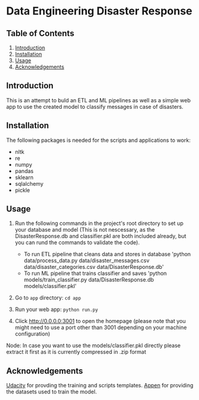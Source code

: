 # Data Engineering Disaster Response


## Table of Contents

1. [Introduction](#introduction)
2. [Installation](#installation)
3. [Usage](#usage)
4. [Acknowledgements](#acknowledgements)


## Introduction <a name="introduction"></a>

This is an attempt to buld an ETL and ML pipelines as well as a simple web app to use the created model to classify messages in case of disasters.


## Installation <a name="installation"></a>

The following packages is needed for the scripts and applications to work:
- nltk
- re
- numpy
- pandas
- sklearn
- sqlalchemy
- pickle


## Usage <a name="usage"></a>

1. Run the following commands in the project's root directory to set up your database and model (This is not nescessary, as the DisasterResponse.db and classifier.pkl are both included already, but you can rund the commands to validate the code).
    
    - To run ETL pipeline that cleans data and stores in database
        'python data/process_data.py data/disaster_messages.csv data/disaster_categories.csv data/DisasterResponse.db'
    - To run ML pipeline that trains classifier and saves
        'python models/train_classifier.py data/DisasterResponse.db models/classifier.pkl'
      
2. Go to `app` directory: `cd app`

3. Run your web app: `python run.py`

4. Click http://0.0.0.0:3001 to open the homepage (please note that you might need to use a port other than 3001 depending on your machine configuration)

Node: In case you want to use the models/classifier.pkl directly please extract it first as it is currently compressed in .zip format 


## Acknowledgements <a name="acknowledgements"></a>

[Udacity](https://learn.udacity.com/) for provding the training and scripts templates.
[Appen](https://www.appen.com/) for providing the datasets used to train the model.


